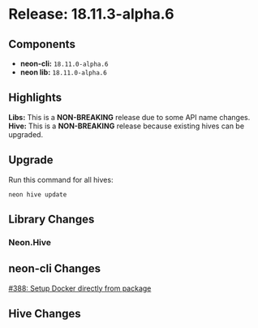 # Release: 18.11.3-alpha.6

## Components

* **neon-cli:** `18.11.0-alpha.6`
* **neon lib:** `18.11.0-alpha.6`

## Highlights

**Libs:** This is a **NON-BREAKING** release due to some API name changes.
**Hive:** This is a **NON-BREAKING** release because existing hives can be upgraded.

## Upgrade

Run this command for all hives:

```
neon hive update
```

## Library Changes

### Neon.Hive

## neon-cli Changes

[#388: Setup Docker directly from package](https://github.com/jefflill/NeonForge/issues/388)

## Hive Changes

